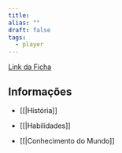 ```yaml
---
title: 
alias: ""
draft: false
tags:
  - player
---
```


[Link da Ficha]()

## Informações

- [[|História]]

- [[|Habilidades]]

- [[|Conhecimento do Mundo]]